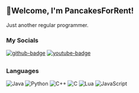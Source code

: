 ## 👋Welcome, I'm PancakesForRent!

Just another regular programmer. 

### My Socials

<a href="https://github.com/PancakesForRent" target="_blank"><img src="https://img.shields.io/badge/GitHub-100000?style=for-the-badge&logo=github&logoColor=white" alt="github-badge"></a>
<a href="" target="_blank"><img src="https://img.shields.io/badge/YouTube-%23FF0000.svg?style=for-the-badge&logo=YouTube&logoColor=white" alt="youtube-badge"></a>


##
### Languages

![Java](https://img.shields.io/badge/java-%23ED8B00.svg?style=for-the-badge&logo=openjdk&logoColor=white)
![Python](https://img.shields.io/badge/python-3670A0?style=for-the-badge&logo=python&logoColor=ffdd54)
![C++](https://img.shields.io/badge/c++-%2300599C.svg?style=for-the-badge&logo=c%2B%2B&logoColor=white)
![C](https://img.shields.io/badge/c-%2300599C.svg?style=for-the-badge&logo=c&logoColor=white)
![Lua](https://img.shields.io/badge/lua-%232C2D72.svg?style=for-the-badge&logo=lua&logoColor=white)
![JavaScript](https://img.shields.io/badge/javascript-%23323330.svg?style=for-the-badge&logo=javascript&logoColor=%23F7DF1E)


